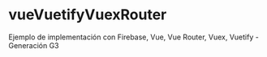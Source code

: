 # vueVuetifyVuexRouter
Ejemplo de implementación con Firebase, Vue, Vue Router, Vuex, Vuetify - Generación G3
